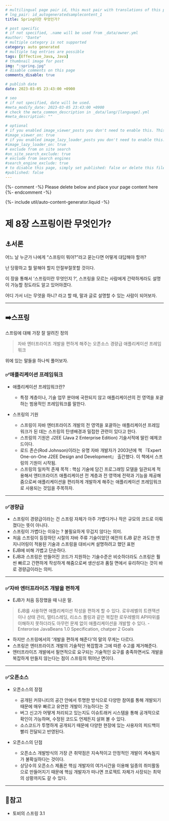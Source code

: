 ```yaml
---
# multilingual page pair id, this must pair with translations of this page. (This name must be unique)
# lng_pair: id_autogeneratedsamplecontent_1
title: Spring이란 무엇인가?

# post specific
# if not specified, .name will be used from _data/owner.yml
#author: "Dante"
# multiple category is not supported
category: auto generated
# multiple tag entries are possible
tags: [Effective_Java, Java]
# thumbnail image for post
img: ":spring.jpg"
# disable comments on this page
comments_disable: true

# publish date
date: 2023-03-05 23:43:00 +0900

# seo
# if not specified, date will be used.
#meta_modify_date: 2023-03-05 23:43:00 +0900
# check the meta_common_description in _data/lang/[language].yml
#meta_description: ""

# optional
# if you enabled image_viewer_posts you don't need to enable this. This is only if image_viewer_posts = false
#image_viewer_on: true
# if you enabled image_lazy_loader_posts you don't need to enable this. This is only if image_lazy_loader_posts = false
#image_lazy_loader_on: true
# exclude from on site search
#on_site_search_exclude: true
# exclude from search engines
#search_engine_exclude: true
# to disable this page, simply set published: false or delete this file
#published: false
---
```

{%- comment -%} Please delete below and place your page content here {%- endcomment -%}

{%- include util/auto-content-generator.liquid -%}

<!-- outline-start -->

# 제 8장 스프링이란 무엇인가?

## ⚓️서론

어느 날 누군가 나에게 “스프링이 뭐야?”라고 묻는다면 어떻게 대답해야 할까?

난 당황하고 뭘 말해야 할지 안절부절못할 것이다.

이 장을 통해서 ‘스프링이란 무엇인지 ?’, 스프링을 모르는 사람에게 간략하게라도 설명이 가능할 정도라도 알고 있어야겠다.

어디 가서 너는 무엇을 하니? 라고 할 때, 말과 글로 설명할 수 있는 사람이 되어보자.

---

## ➡️스프링

스프링에 대해 가장 잘 알려진 정의

> 자바 엔터프라이즈 개발을 편하게 해주는 오픈소스 경량급 애플리케이션 프레임워크
>

위에 있는 말들을 하나씩 풀어보자.

### ✅애플리케이션 프레임워크

- 애플리케이션 프레임워크란?
  - 특정 계층이나, 기술 업무 분야에 국한되지 않고 애플리케이션의 전 영역을 포괄하는 범용적인 프레임워크를 말한다.

- 스프링의 기원
  - 스프링이 자바 엔터프라이즈 개발의 전 영역을 포괄하는 애플리케이션 프레임워크가 된 데는 스프링의 탄생배경과 밀접한 관련이 있다고 한다.
  - 스프링의 기원은 J2EE (Java 2 Enterprise Edition) 기술서적에 딸린 예제코드이다.
  - 로드 존슨(Rod Johnson)이라는 유명 자바 개발자가 2003년에 책 『Expert One-on-One J2EE Design and Development』  출간했다. 이 책에서 스프링의 기원이 시작됨.
  - 스프링의 일차적 존재 목적 : 핵심 기술에 담긴 프로그래밍 모델을 일관되게 적용해서 엔터프라이즈 애플리케이션 전 계층과 전 영역에 전략과 기능을 제공해줌으로써 애플리케이션을 편리하게 개발하게 해주는 애플리케이션 프레임워크로 사용되는 것임을 주목하자.

---

### ✅경량급

- 스프링이 경량급이라는 건 스프링 자체가 아주 가볍다거나 작은 규모의 코드로 이뤄졌다는 뜻이 아니다.
- 스프링이 가볍다는 이유는 ? 불필요하게 무겁지 않다는 의미.
- 처음 스프링이 등장하던 시절의 자바 주류 기술이었던 예전의 EJB 같은 과도한 엔지니어링이 적용된 기술과 스프링을 대비시켜 설명하려고 했던 표현
- EJB에 비해 가볍고 단순하다.
- EJB과 스프링은 만들어진 코드가 지원하는 기술수준은 비슷하더라도 스프링은 훨씬 빠르고 간편하게 작성하게 해줌으로써 생산성과 품질 면에서 유리하다는 것이 바로 경량급이라는 의미.

---

### ✅자바 엔터프라이즈 개발을 편하게

- EJB가 처음 등장했을 때 나온 말.

> EJB를 사용하면 애플리케이션 작성을 편하게 할 수 있다. 로우레벨의 트랜잭션이나 상태 관리, 멀티스레딩, 리소스 풀링과 같은 복잡한 로우레벨의 API따위를 이해하지 못하더라도 아무런 문제 없이 애플리케이션을 개발할 수 있다.
-Enterorise JavaBeans 1.0 Specification, chatper 2 Goals
>

- 하지만 스프링에서의  ‘개발을 편하게 해준다’의 말의 무게는 다르다.
- 스프링은 엔터프라이즈 개발의 기술적인 복잡함과 그에 따른 수고를 제거해준다.
- 엔터프라이즈 개발에서 필연적으로 요구되는 기술적인 요구를 충족하면서도 개발을 복잡하게 만들지 않는다는 점이 스프링의 뛰어난 면이다.

---

### ✅오픈소스

- 오픈소스의 장점
  - 공개된 커뮤니티의 공간 안에서 투명한 방식으로 다양한 참여를 통해 개발되기 때문에 매우 빠르고 유연한 개발이 가능하다는 것
  - 버그 신고가 어떻게 처리되고 있는지도 이슈트래커 시스템을 통해 공개적으로 확인이 가능하며, 수정된 코드도 언제든지 살펴 볼 수 있다.
  - 소스코드가 투명하게 공개되기 때문에 다양한 현장에 있는 사용자의 피드백이 빨리 전달되고 반영된다.

- 오픈소스의 단점
  - 오픈소스 개발방식의 가장 큰 취약점은 지속적이고 안정적인 개발이 계속될지가 불확실하다는 것이다.
  - 상당수의 오픈소스 제품은 핵심 개발자의 여가시간을 이용해 일종의 취미활동으로 만들어지기 때문에 핵심 개발자가 떠나면 프로젝트 자체가 사장되는 최악의 상황까지도 갈 수 있다.

---

## 📎참고

- 토비의 스프링 3.1

<!-- outline-end -->

